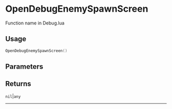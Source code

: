 # OpenDebugEnemySpawnScreen
Function name in Debug.lua
## Usage
```lua
OpenDebugEnemySpawnScreen()
```
## Parameters

## Returns
`nil`|`any`

---